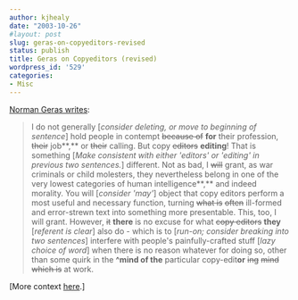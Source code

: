 ```yaml
---
author: kjhealy
date: "2003-10-26"
#layout: post
slug: geras-on-copyeditors-revised
status: publish
title: Geras on Copyeditors (revised)
wordpress_id: '529'
categories:
- Misc
---
```


[Norman Geras writes](http://normangeras.blogspot.com/2003_10_26_normangeras_archive.html#106718001212566747):

> I do not generally [*consider deleting, or move to beginning of sentence*] hold people in contempt ~~because of~~ **for** their profession, ~~their~~ job**,** or ~~their~~ calling. But copy ~~editors~~ **editing**! That is something [*Make consistent with either 'editors' or 'editing' in previous two sentences.*] different. Not as bad, I ~~will~~ grant, as war criminals or child molesters, they nevertheless belong in one of the very lowest categories of human intelligence**,** and indeed morality. You will [*consider 'may'*] object that copy editors perform a most useful and necessary function, turning ~~what is~~ ~~often~~ ill-formed and error-strewn text into something more presentable. This, too, I will grant. However, ~~it~~ **there** is no excuse for what ~~copy editors~~ **they** [*referent is clear*] also do - which is to [*run-on; consider breaking into two sentences*] interfere with people's painfully-crafted stuff [*lazy choice of word*] when there is no reason whatever for doing so, other than some quirk in the **^mind of the** particular copy-edit**or** ~~ing~~ ~~mind which is~~ at work.

[More context [here](http://www.crookedtimber.org/archives/000725.html).]
